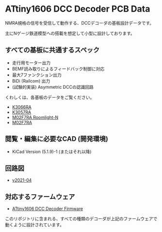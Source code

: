 # ATtiny1606 DCC Decoder PCB Data

NMRA規格の信号を受信して動作する、DCCデコーダの基板設計データです。

主にNゲージ鉄道模型への搭載を想定して小型に設計しております。


## すべての基板に共通するスペック
  * 走行用モーター出力
  * BEMF読み取りによるフィードバック制御に対応
  * 最大7ファンクション出力
  * BiDi (Railcom) 出力
  * (試験的実装) Asymmetric DCCの認識回路
  
くわしくは、各基板のデータをご覧ください。
  * [K3066RA](docs/readme-K3066.md)
  * [K3057RA](docs/readme-K3057.md)
  * [M02F7RA Roomlight-N](docs/readme-roomlight-n.md)
  * [M02F7RA](docs/readme-normal.md)


## 閲覧・編集に必要なCAD (開発環境)
  * KiCad Version (5.1.9)-1 (またはそれ以降)

## 回路図

  * [v2021-04](https://github.com/ytsurui/dcc-decoder2-pcbdata/releases/tag/v2021-04)

## 対応するファームウェア
  * [ATtiny1606 DCC Decoder Firmware](https://github.com/ytsurui/dcc-decoder2-firmware)

このリポジトリに含まれる、すべての種類のデコーダが上記のファームウェアで動くように設計されています。




